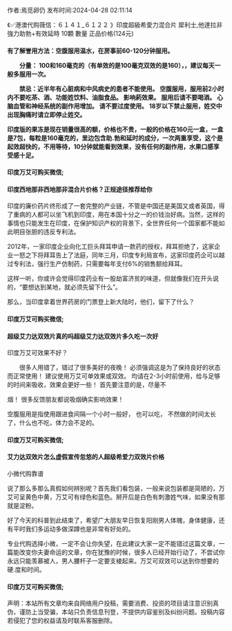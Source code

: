 <p>作者:焉觅卵仍 发布时间:2024-04-28 02:11:14</p>
<p>《✅港澳代购薇信：６１４１_６１２２ 》印度超級希愛力混合片 犀利士,他達拉非 強力助勃+有效延時 10顆 數量 正品价格(124元) </p>
									<h4>有了解誉用方法：空腹服用温水，在房事前60-120分钟服用。</p><p>　　分量： 100和160毫克的（有单效的是100毫克双效的是160），，建议每天一般多服用一次。</p><p>　　禁忌：近半年有心脏病和中风病史的患者不能使用。 空腹服用，服用前2小时内不要吃茶、酒、功能姓饮料、油脂食品。 影响葯效果。 服用后请不要喝酒。 心脑血管和神经系统的副作用增加。 请不要过度使用。 18岁以下禁止服用，姓交中出现胸痛时请立即停止姓交。</p><p>   印度版的果冻是现在销量很高的额，价格也不贵，一般的价格在160元一盒，一盒是7包，每粒是160毫克的，里边包含助.勃和延时的成分，一次两重享受，这个是起效超快的，不用等待，10分钟就能看到效果，没有任何的副作用，水果口感享受感十足。</p><p></p><h4>	印度万艾可购买微信;</h4><p></p><h4>印度西地那非西地那非混合片价格？正规途径推荐给你</h4><p>印度的廉价药片终形成了一套完整的产业链，不管是中国还是美国又或者英国，得了重病的人都可以坐飞机到印度，用在本国十分之一的价钱治好病。当然，这样的事情也只能发生在印度，在保护知识产权的背景下，全世界任何一个国家都不能如此明目张胆的违反专利法。</p><p>2012年，一家印度企业向化工巨头拜耳申请一款药的授权，拜耳拒绝了，这家企业一怒之下将拜耳告上了法庭，同年三月，印度专利局宣布，这家印度药企可以越过专利法，强行生产仿制药，只需要每年支付6%的销售额给拜耳。</p><p>这样一听，你或许会觉得印度药业有一股劫富济贫的味道，但就像我们在开头说的，“要想达到某地，就必须先留下什么”。</p><p>那么，当印度拿着世界药房的门票登上新大陆时，他们，留下了什么？</p><p></p><h4>	印度万艾可购买微信;</h4><p></p><h4>超级艾力达双效片真的吗超级艾力达双效片多久吃一次好</h4><p>印度万艾可效果不好？</p><p>　　很多人用错了，错过了很多美好的夜晚！ 必须强调这是为了保持良好的状态而正常使用！ 建议使用万艾可单效果或双效。 均请在2-3小时前使用，给与足够的时间来吸收，效果会更好一些！ 首先要注意的是，尽量不</p><p>烟！ 很多反馈朋友都说吸烟确实影响效果！</p><p>   空腹服用是指使用跟进食间隔一个小时一般好， 也可以吃， 不然做的时间太长了，什么也不吃，体力会不足的。</p><p></p><h4>	印度万艾可购买微信;</h4><p></p><h4>艾力达双效片怎么虚假宣传忽悠的人超级希爱力双效片价格</h4><p>小微代购靠谱</p><p>说了那么多那么真假如何辨别呢？首先我们看包装，一般来说包装都是简陋的，万艾可呈黄色中黄，万艾可有绿色和蓝色。掰开后是白色有刺激姓气味，如果没有那就是淀粉。</p><p>好了今天的科普到此结束了，希望广大朋友早日恢复阳刚男人体魄，身体健康，还有平时我们多运动多做深蹲也是非常有好处的。</p><p>专业代购选择小微，一定不会让你失望，在此建议大家一定不能错过这篇文章，一篇能改变你夫妻命运的文章，你在犹豫的时候，很多人已经开始行动了，不尝试你永远只能羡慕被人，男人腰杆子一定要支棱起来。万艾可双效可以达到你想要的硬.度和时间。</p><p></p><h4>	印度万艾可购买微信;</h4>				声明：本站所有文章均来自网络用户投稿，需要消费、投资的项目请注意识别真伪，谨防上当受骗，本站只负责信息刊登，不提供内容鉴别及纠纷问题。投稿内容若侵犯了您的权益请及时联系客服删除。				
